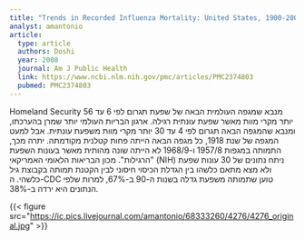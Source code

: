 ```yaml
---
title: "Trends in Recorded Influenza Mortality: United States, 1900-2004"
analyst: amantonio
article:
  type: article
  authors: Doshi
  year: 2008
  journal: Am J Public Health
  link: https://www.ncbi.nlm.nih.gov/pmc/articles/PMC2374803
  pubmed: PMC2374803
---
```


Homeland Security מנבא שמגפה העולמית הבאה של שפעת תגרום לפי 6 עד 56 יותר מקרי מוות מאשר שפעת עונתית רגילה. ארגון הבריות העולמי יותר שמרן בהערכתו, ומנבא שהמגפה הבאה תגרום לפי 4 עד 30 יותר מקרי מוות משפעת עונתית. אבל למעט המגפה של שנת 1918, כל מגפה הבאה הייתה פחות קטלנית מקודמתה. יתרה מכך, התמותה במגפות 1957/8 ו-1968/9 לא הייתה שונה מהותית מאשר בעונות השפעת "הרגילות". מכון הבריאות הלאומי האמריקאי (NIH) ניתח נתונים של 30 עונות שפעת ולא מצא מתאם כלשהו בין הגדלת הכיסוי חיסוני לבין הקטנת תמותה בקבוצת גיל כלשהי.
ה-CDC טוען שתמותה משפעת גדלה בשנות ה-90 ב-67%, למרות שלפי הנתונים היא ירדה ב-38%.

{{< figure src="https://ic.pics.livejournal.com/amantonio/68333260/4276/4276_original.jpg" >}}
